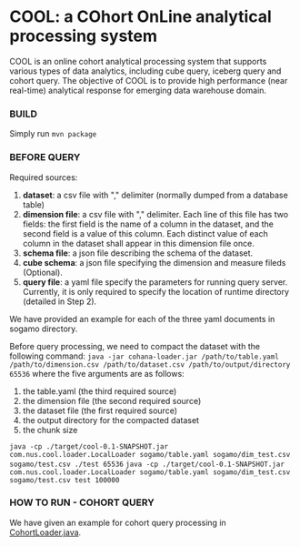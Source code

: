 # COOL: a COhort OnLine analytical processing system

COOL is an online cohort analytical processing system that supports various types of data analytics, including cube query, iceberg query and cohort query.
The objective of COOL is to provide high performance (near real-time) analytical response for emerging data warehouse domain.

### BUILD
Simply run `mvn package`

### BEFORE QUERY
Required sources:

1. **dataset**: a csv file with "," delimiter (normally dumped from a database
        table)
2. **dimension file**: a csv file with "," delimiter.
Each line of this file has two fields: the first field is the name of a column in the dataset, and the second field is a value of this column.
Each distinct value of each column in the dataset shall appear in this dimension file once.
3. **schema file**: a json file describing the schema of the dataset.
4. **cube schema**: a json file specifying the dimension and measure fileds (Optional).
5. **query file**: a yaml file specify the parameters for running query server.
Currently, it is only required to specify the location of runtime directory (detailed in Step 2).

We have provided an example for each of the three yaml documents in sogamo directory.

Before query processing, we need to compact the dataset with the following command:
`java -jar cohana-loader.jar /path/to/table.yaml /path/to/dimension.csv /path/to/dataset.csv /path/to/output/directory 65536`
where the five arguments are as follows:
1. the table.yaml (the third required source)
2. the dimension file (the second required source)
3. the dataset file (the first required source)
4. the output directory for the compacted dataset
5. the chunk size

`java -cp ./target/cool-0.1-SNAPSHOT.jar com.nus.cool.loader.LocalLoader sogamo/table.yaml sogamo/dim_test.csv sogamo/test.csv ./test 65536`
`java -cp ./target/cool-0.1-SNAPSHOT.jar com.nus.cool.loader.LocalLoader sogamo/table.yaml sogamo/dim_test.csv sogamo/test.csv test 100000`

### HOW TO RUN - COHORT QUERY
We have given an example for cohort query processing in [CohortLoader.java](src/main/java/com/nus/cool/loader/CohortLoader.java).


